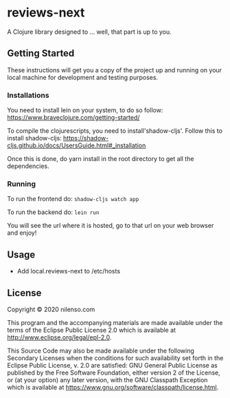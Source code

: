 # reviews-next

A Clojure library designed to ... well, that part is up to you.

## Getting Started
These instructions will get you a copy of the project up and running on your local machine for development and testing purposes.

### Installations
You need to install lein on your system, to do so follow: https://www.braveclojure.com/getting-started/

To compile the clojurescripts, you need to install'shadow-cljs'. Follow this to install shadow-cljs: https://shadow-cljs.github.io/docs/UsersGuide.html#_installation

Once this is done, do yarn install in the root directory to get all the dependencies.

### Running

To run the frontend do: `shadow-cljs watch app`

To run the backend do: `lein run`

You will see the url where it is hosted, go to that url on your web browser and enjoy!


## Usage

- Add local.reviews-next to /etc/hosts

## License

Copyright © 2020 nilenso.com

This program and the accompanying materials are made available under the
terms of the Eclipse Public License 2.0 which is available at
http://www.eclipse.org/legal/epl-2.0.

This Source Code may also be made available under the following Secondary
Licenses when the conditions for such availability set forth in the Eclipse
Public License, v. 2.0 are satisfied: GNU General Public License as published by
the Free Software Foundation, either version 2 of the License, or (at your
option) any later version, with the GNU Classpath Exception which is available
at https://www.gnu.org/software/classpath/license.html.



